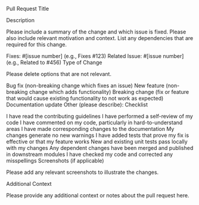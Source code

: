 Pull Request Title

Description

Please include a summary of the change and which issue is fixed. Please also include relevant motivation and context. List any dependencies that are required for this change.

Fixes: #[issue number] (e.g., Fixes #123)
Related Issue: #[issue number] (e.g., Related to #456)
Type of Change

Please delete options that are not relevant.

 Bug fix (non-breaking change which fixes an issue)
 New feature (non-breaking change which adds functionality)
 Breaking change (fix or feature that would cause existing functionality to not work as expected)
 Documentation update
 Other (please describe):
Checklist

 I have read the contributing guidelines
 I have performed a self-review of my code
 I have commented on my code, particularly in hard-to-understand areas
 I have made corresponding changes to the documentation
 My changes generate no new warnings
 I have added tests that prove my fix is effective or that my feature works
 New and existing unit tests pass locally with my changes
 Any dependent changes have been merged and published in downstream modules
 I have checked my code and corrected any misspellings
Screenshots (if applicable)

Please add any relevant screenshots to illustrate the changes.

Additional Context

Please provide any additional context or notes about the pull request here.
